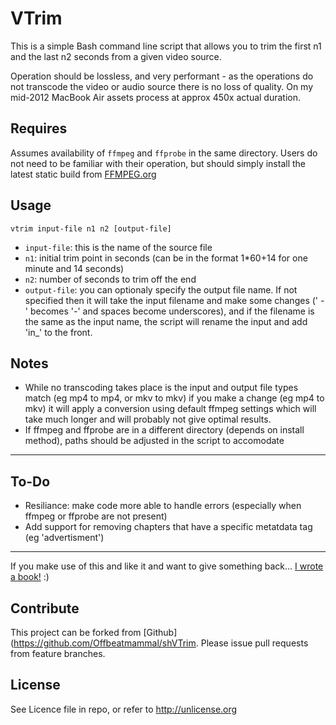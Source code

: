 # VTrim
This is a simple Bash command line script that allows you to trim the first n1 and the last n2 seconds from a given video source.

Operation should be lossless, and very performant - as the operations do not transcode the video or audio source there is no loss of quality. On my mid-2012 MacBook Air assets process at approx 450x actual duration.

Requires
--------
Assumes availability of `ffmpeg` and `ffprobe` in the same directory. Users do not need to be familiar with their operation, but should simply install the latest static build from [FFMPEG.org](http://ffmpeg.org)

Usage
-----

`vtrim input-file n1 n2 [output-file]`

- `input-file`: this is the name of the source file
- `n1`: initial trim point in seconds (can be in the format 1*60+14 for one minute and 14 seconds)
- `n2`: number of seconds to trim off the end
- `output-file`: you can optionaly specify the output file name. If not specified then it will take the input filename and make some changes (' - ' becomes '-' and spaces become underscores), and if the filename is the same as the input name, the script will rename the input and add 'in_' to the front.

Notes
-----
- While no transcoding takes place is the input and output file types match (eg mp4 to mp4, or mkv to mkv) if you make a change (eg mp4 to mkv) it will apply a conversion using default ffmpeg settings which will take much longer and will probably not give optimal results.
- If ffmpeg and ffprobe are in a different directory (depends on install method), paths should be adjusted in the script to accomodate

---

To-Do
-----

- Resiliance: make code more able to handle errors (especially when ffmpeg or ffprobe are not present)
- Add support for removing chapters that have a specific metatdata tag (eg 'advertisment')


---

If you make use of this and like it and want to give something back... [I wrote a book!](http://amzn.to/1SHjbLI) :)

Contribute
----------
This project can be forked from
[Github](https://github.com/Offbeatmammal/shVTrim. Please issue pull
requests from feature branches.

License
-------
See Licence file in repo, or refer to http://unlicense.org